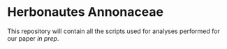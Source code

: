 # Herbonautes Annonaceae

This repository will contain all the scripts used for analyses performed for our paper *in prep*.
